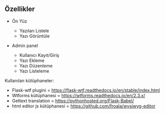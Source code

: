 ## Özellikler

- Ön Yüz
	- Yazıları Listele
	- Yazı Görüntüle


- Admin panel
	- Kullanıcı Kayıt/Giriş
	- Yazı Ekleme
	- Yazı Düzenleme
	- Yazı Listeleme



Kullanılan kütüphaneler:
- Flask-wtf plugini 		= https://flask-wtf.readthedocs.io/en/stable/index.html
- Wtforms kütüphanesi 		= https://wtforms.readthedocs.io/en/2.3.x/
- Gettext translation 		= https://pythonhosted.org/Flask-Babel/
- html editor js kütüphanesi 	= https://github.com/froala/wysiwyg-editor

